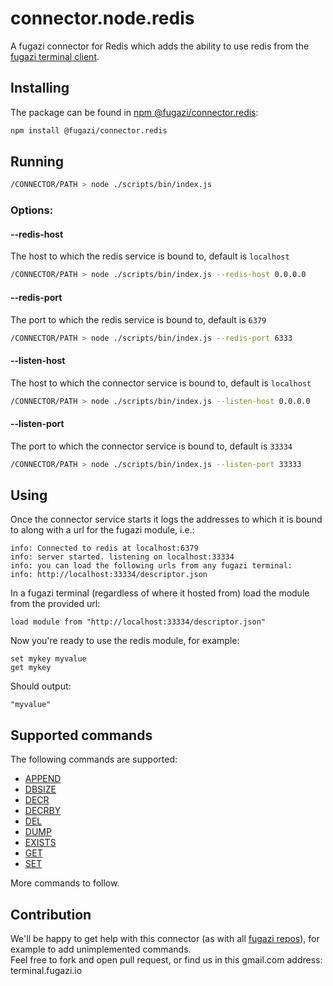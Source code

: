 # connector.node.redis

A fugazi connector for Redis which adds the ability to use redis from the [fugazi terminal client](https://github.com/fugazi-io/webclient).

## Installing
The package can be found in [npm @fugazi/connector.redis](https://www.npmjs.com/package/@fugazi/connector.redis):
```bash
npm install @fugazi/connector.redis
```

## Running
```bash
/CONNECTOR/PATH > node ./scripts/bin/index.js
```

### Options:
#### --redis-host
The host to which the redis service is bound to, default is `localhost`
```bash
/CONNECTOR/PATH > node ./scripts/bin/index.js --redis-host 0.0.0.0
```

#### --redis-port
The port to which the redis service is bound to, default is `6379`
```bash
/CONNECTOR/PATH > node ./scripts/bin/index.js --redis-port 6333
```

#### --listen-host
The host to which the connector service is bound to, default is `localhost`
```bash
/CONNECTOR/PATH > node ./scripts/bin/index.js --listen-host 0.0.0.0
```

#### --listen-port
The port to which the connector service is bound to, default is `33334`
```bash
/CONNECTOR/PATH > node ./scripts/bin/index.js --listen-port 33333
```

## Using
Once the connector service starts it logs the addresses to which it is bound to along with a url for the fugazi module, i.e.:
```
info: Connected to redis at localhost:6379
info: server started. listening on localhost:33334
info: you can load the following urls from any fugazi terminal:
info: http://localhost:33334/descriptor.json
```

In a fugazi terminal (regardless of where it hosted from) load the module from the provided url:
```
load module from "http://localhost:33334/descriptor.json"
```

Now you're ready to use the redis module, for example:
```
set mykey myvalue
get mykey
```
Should output:
```
"myvalue"
```

## Supported commands
The following commands are supported:
 * [APPEND](https://redis.io/commands/append)
 * [DBSIZE](https://redis.io/commands/dbsize)
 * [DECR](https://redis.io/commands/decr)
 * [DECRBY](https://redis.io/commands/decrby)
 * [DEL](https://redis.io/commands/del)
 * [DUMP](https://redis.io/commands/dump)
 * [EXISTS](https://redis.io/commands/exists)
 * [GET](https://redis.io/commands/get)
 * [SET](https://redis.io/commands/set)
 
More commands to follow.

## Contribution

We'll be happy to get help with this connector (as with all [fugazi repos](https://github.com/fugazi-io)), for example to 
add unimplemented commands.  
Feel free to fork and open pull request, or find us in this gmail.com address: terminal.fugazi.io